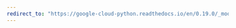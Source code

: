 ```yaml
---
redirect_to: "https://google-cloud-python.readthedocs.io/en/0.19.0/_modules/google/cloud/datastore/transaction.html"
---
```


